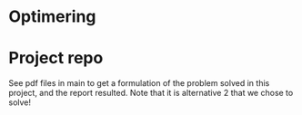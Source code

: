 # Optimering

# Project repo

See pdf files in main to get a formulation of the problem solved in this project, and the report resulted. Note that it is alternative 2 that we chose to solve!

